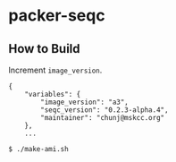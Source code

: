 # packer-seqc

## How to Build

Increment `image_version`.

```
{
    "variables": {
        "image_version": "a3",
        "seqc_version": "0.2.3-alpha.4",
        "maintainer": "chunj@mskcc.org"
    },
    ...
```

```bash
$ ./make-ami.sh
```
